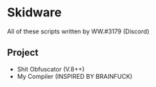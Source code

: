 # Skidware
All of these scripts written by WW.#3179 (Discord)

## Project
- Shit Obfuscator (V.8++)
- My Compiler (INSPIRED BY BRAINFUCK)
